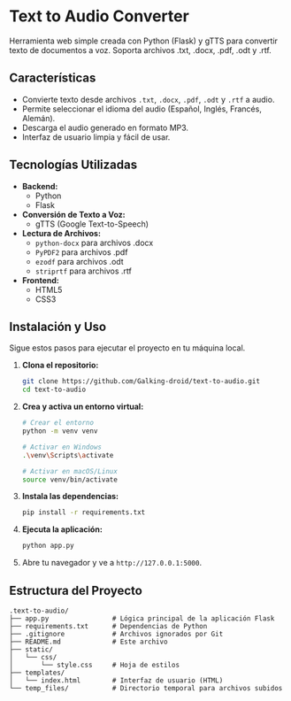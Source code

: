 # Text to Audio Converter

Herramienta web simple creada con Python (Flask) y gTTS para convertir texto de documentos a voz. Soporta archivos .txt, .docx, .pdf, .odt y .rtf.

## Características

*   Convierte texto desde archivos `.txt`, `.docx`, `.pdf`, `.odt` y `.rtf` a audio.
*   Permite seleccionar el idioma del audio (Español, Inglés, Francés, Alemán).
*   Descarga el audio generado en formato MP3.
*   Interfaz de usuario limpia y fácil de usar.

## Tecnologías Utilizadas

*   **Backend:**
    *   Python
    *   Flask
*   **Conversión de Texto a Voz:**
    *   gTTS (Google Text-to-Speech)
*   **Lectura de Archivos:**
    *   `python-docx` para archivos .docx
    *   `PyPDF2` para archivos .pdf
    *   `ezodf` para archivos .odt
    *   `striprtf` para archivos .rtf
*   **Frontend:**
    *   HTML5
    *   CSS3

## Instalación y Uso

Sigue estos pasos para ejecutar el proyecto en tu máquina local.

1.  **Clona el repositorio:**
    ```bash
    git clone https://github.com/Galking-droid/text-to-audio.git
    cd text-to-audio
    ```

2.  **Crea y activa un entorno virtual:**
    ```bash
    # Crear el entorno
    python -m venv venv

    # Activar en Windows
    .\venv\Scripts\activate

    # Activar en macOS/Linux
    source venv/bin/activate
    ```

3.  **Instala las dependencias:**
    ```bash
    pip install -r requirements.txt
    ```

4.  **Ejecuta la aplicación:**
    ```bash
    python app.py
    ```

5.  Abre tu navegador y ve a `http://127.0.0.1:5000`.

## Estructura del Proyecto

```
.text-to-audio/
├── app.py                # Lógica principal de la aplicación Flask
├── requirements.txt      # Dependencias de Python
├── .gitignore            # Archivos ignorados por Git
├── README.md             # Este archivo
├── static/
│   └── css/
│       └── style.css     # Hoja de estilos
├── templates/
│   └── index.html        # Interfaz de usuario (HTML)
└── temp_files/           # Directorio temporal para archivos subidos
```